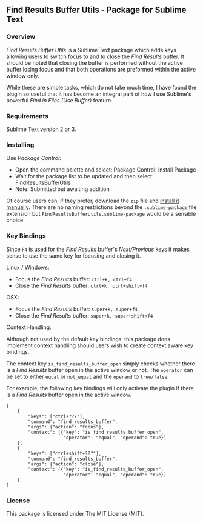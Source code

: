 
## Find Results Buffer Utils - Package for Sublime Text

### Overview

*Find Results Buffer Utils* is a Sublime Text package which adds keys allowing users to switch focus to and to close the *Find Results* buffer. It should be noted that closing the buffer is performed without the active buffer losing focus and that both operations are preformed within the active window only.

While these are simple tasks, which do not take much time, I have found the plugin so useful that it has become an integral part of how I use Sublime's powerful *Find in Files (Use Buffer)* feature.

### Requirements

Sublime Text version 2 or 3.

### Installing

Use *Package Control*:

- Open the command palette and select: Package Control: Install Package
- Wait for the package list to be updated and then select: FindResultsBufferUtils
- Note: Submitted but awaiting addition

Of course users can, if they prefer, download the `zip` file and [install it manually](http://docs.sublimetext.info/en/latest/extensibility/packages.html). There are no naming restrictions beyond the `.sublime-package` file extension but `FindResultsBufferUtils.sublime-package` would be a sensible choice.

### Key Bindings

Since `F4` is used for the *Find Results* buffer's *Next/Previous* keys it makes sense to use the same key for focusing and closing it.

Linux / Windows:

- Focus the *Find Results* buffer: `ctrl+k, ctrl+f4`
- Close the *Find Results* buffer: `ctrl+k, ctrl+shift+f4`

OSX:

- Focus the *Find Results* buffer: `super+k, super+f4`
- Close the *Find Results* buffer: `super+k, super+shift+f4`

Context Handling:

Although not used by the default key bindings, this package does implement context handling should users wish to create context aware key bindings.

The context key `is_find_results_buffer_open` simply checks whether there is a *Find Results* buffer open in the active window or not. The `operator` can be set to either `equal` or `not_equal` and the `operand` to `true/false`.

For example, the following key bindings will only activate the plugin if there is a *Find Results* buffer open in the active window.

    [
        {
            "keys": ["ctrl+???"],
            "command": "find_results_buffer",
            "args": {"action": "focus"},
            "context": [{"key": "is_find_results_buffer_open",
                         "operator": "equal", "operand": true}]
        },
        {
            "keys": ["ctrl+shift+???"],
            "command": "find_results_buffer",
            "args": {"action": "close"},
            "context": [{"key": "is_find_results_buffer_open",
                         "operator": "equal", "operand": true}]
        }
    ]

### License

This package is licensed under The MIT License (MIT).
